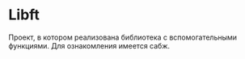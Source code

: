 # Libft
Проект, в котором реализована библиотека с вспомогательными функциями. Для ознакомления имеется сабж.
